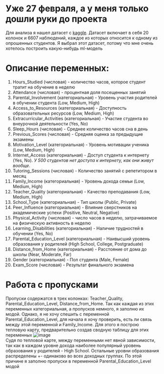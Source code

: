 # Уже 27 февраля, а у меня только дошли руки до проекта
Для анализа я нашел датасет с [kaggle](https://www.kaggle.com/datasets/lainguyn123/student-performance-factors/data). Датасет включает в себя 20 колонок и 6607 наблюдений, каждое из которых относится к одному из опрошенных студентов. Я выбрал этот датасет, потому что мне очень хотелось построить какую-нибудь ml-модель
# Описание переменных:
1. Hours_Studied (числовая) - количество часов, которое студент тратит на обучение в неделю
2. Attendance (числовая) - процентная доля посещенных занятий
3. Parental_Involvement (категориальная) - Уровень участия родителей в обучении студента (Low, Medium, High)
4. Access_to_Resources (категориальная) - Доступность образовательных ресурсов (Low, Medium, High)
5. Extracurricular_Activities (категориальная) - Участие студента во внеурочной деятельности (Yes, No)
6. Sleep_Hours (числовая) - Среднее количество часов сна в день
7. Previous_Scores (числовая) - Средняя оценка за предыдущие экзамены
8. Motivation_Level (категориальная) - Уровень мотивации ученика (Low, Medium, High)
9. Internet_Access (категориальная) - Доступ студента к интернету (Yes, No). *У 500 студентов нет доступа к интернету, как они живут вообще*.
10. Tutoring_Sessions (числовая) - Количество занятий с репетитором в месяц
11. Family_Income (категориальная) - Уровень дохода семьи (Low, Medium, High)
12. Teacher_Quality (категориальная) - Качество преподавания (Low, Medium, High)
13. School_Type (категориальная) - Тип школы (Public, Private)
14. Peer_Influence (категориальная) - Влияние сверстников на академические успехи (Positive, Neutral, Negative)
15. Physical_Activity (числовая) - число часов в неделю, затрачиваемое на физическую активность в неделю
16. Learning_Disabilities (категориальная) - Наличие трудностей в обучении (Yes, No)
17. Parental_Education_Level (категориальная) - Наивысший уровень образования у родителей (High School, College, Postgraduate)
18. Distance_from_Home (категориальная) - Расстояние от дома до школы (Near, Moderate, Far)
19. Gender (категориальная) - Пол студента (Male, Female)
20. Exam_Score (числовая) - Результат финального экзамена

# Работа с пропусками
Пропуски содержатся в трех колонках: Teacher_Quality, Parental_Education_Level, Distance_from_Home. Так как каждая из этих переменных категориальная, а пропусков немного, я заполню их модой. Однако, я не хочу спешить с переменной Parental_Education_Level, для начала я хочу проверить, есть ли связь между этой переменной и Family_Income. Для этого я построю тепловую карту, предварительно создав сводную таблицу для этих переменных
![image](https://github.com/user-attachments/assets/6104ad44-2caa-43a9-9acb-e3d24b2e77e5)  
Судя по тепловой карте, между переменными нет явной зависимости, так как в каждом уровне дохода наиболее популярный уровень образования у родителей - High School. Остальные уровни образования распределены +- одинаково во всех доходных группах. По этой причине я заполню пропуски в переменной Parental_Education_Level модой
